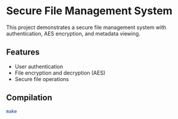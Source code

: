# Secure File Management System

This project demonstrates a secure file management system with authentication, AES encryption, and metadata viewing.

## Features
- User authentication
- File encryption and decryption (AES)
- Secure file operations

## Compilation
```bash
make
